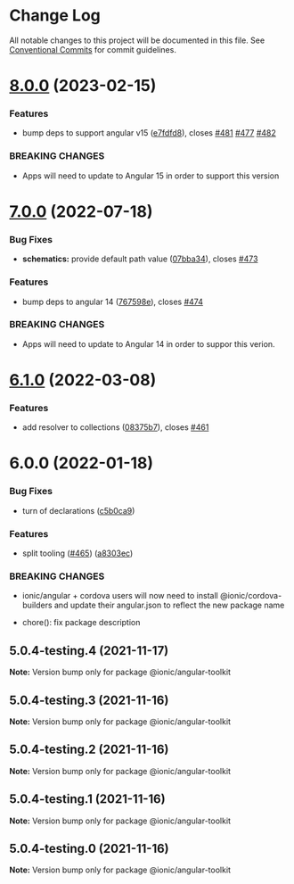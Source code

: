 # Change Log

All notable changes to this project will be documented in this file.
See [Conventional Commits](https://conventionalcommits.org) for commit guidelines.

# [8.0.0](https://github.com/ionic-team/angular-toolkit/compare/@ionic/angular-toolkit@7.0.0...@ionic/angular-toolkit@8.0.0) (2023-02-15)


### Features

* bump deps to support angular v15 ([e7fdfd8](https://github.com/ionic-team/angular-toolkit/commit/e7fdfd8581819430b549cfae4a87e9edbadf57c9)), closes [#481](https://github.com/ionic-team/angular-toolkit/issues/481) [#477](https://github.com/ionic-team/angular-toolkit/issues/477) [#482](https://github.com/ionic-team/angular-toolkit/issues/482)


### BREAKING CHANGES

* Apps will need to update to Angular 15 in order to support this version





# [7.0.0](https://github.com/ionic-team/angular-toolkit/compare/@ionic/angular-toolkit@6.1.0...@ionic/angular-toolkit@7.0.0) (2022-07-18)


### Bug Fixes

* **schematics:** provide default path value ([07bba34](https://github.com/ionic-team/angular-toolkit/commit/07bba341490b7e9f8ce3483c3c78e4761d592cc0)), closes [#473](https://github.com/ionic-team/angular-toolkit/issues/473)


### Features

* bump deps to angular 14 ([767598e](https://github.com/ionic-team/angular-toolkit/commit/767598eace5bc91767008fd86670729c8079a1d9)), closes [#474](https://github.com/ionic-team/angular-toolkit/issues/474)


### BREAKING CHANGES

* Apps will need to update to Angular 14 in order to suppor this verion.





# [6.1.0](https://github.com/ionic-team/angular-toolkit/compare/@ionic/angular-toolkit@6.0.0...@ionic/angular-toolkit@6.1.0) (2022-03-08)


### Features

* add resolver to collections ([08375b7](https://github.com/ionic-team/angular-toolkit/commit/08375b786327c39575efba5fee88aa15f9acc126)), closes [#461](https://github.com/ionic-team/angular-toolkit/issues/461)





# 6.0.0 (2022-01-18)


### Bug Fixes

* turn of declarations ([c5b0ca9](https://github.com/ionic-team/angular-toolkit/commit/c5b0ca9e448f71123dedb4afd4e3dad7d365493c))


### Features

* split tooling ([#465](https://github.com/ionic-team/angular-toolkit/issues/465)) ([a8303ec](https://github.com/ionic-team/angular-toolkit/commit/a8303ec5df92c9f463ded30fbcb97a908578adf5))


### BREAKING CHANGES

* ionic/angular + cordova users will now need to install @ionic/cordova-builders and
update their angular.json to reflect the new package name

* chore(): fix package description





## 5.0.4-testing.4 (2021-11-17)

**Note:** Version bump only for package @ionic/angular-toolkit





## 5.0.4-testing.3 (2021-11-16)

**Note:** Version bump only for package @ionic/angular-toolkit





## 5.0.4-testing.2 (2021-11-16)

**Note:** Version bump only for package @ionic/angular-toolkit





## 5.0.4-testing.1 (2021-11-16)

**Note:** Version bump only for package @ionic/angular-toolkit





## 5.0.4-testing.0 (2021-11-16)

**Note:** Version bump only for package @ionic/angular-toolkit
